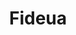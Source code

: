 ---
title: Fideua
favorite: true
source: Vegetarian Times
source_url: http://www.vegetariantimes.com/recipe/fideua/?utm_source=Vegetarian&utm_medium=newsletter&utm_campaign=Vegetarian
yield: Serves 8
active_time: 
total_time: 
tags: veg
image: /uploads/fideua.jpg
ingredients: |-
  * 2 Tbs. olive oil, divided 
  * 8 oz. angel hair pasta, broken into 2-inch lengths (2 cups) 
  * 1 medium onion, chopped (1 1/2 cups) 
  * 2 cups sliced wild mushroom mix (such as fresh shiitake, cremini, and oyster mushrooms) 
  * 1/2 8-oz. pkg. soy chorizo (1 sausage), halved and cut into 1/4-inch-thick slices, optional 
  * 1 small red bell pepper, cut into chunks 
  * 1/4 cup chopped fresh parsley, divided 
  * 3 cloves garlic, minced (1 Tbs.) 
  * 1/2 tsp. smoked paprika 
  * 1 8-oz. can sodium-free tomato sauce 
  * 2 cups mushroom broth or low-sodium vegetable broth 
  * 8 oz. fresh asparagus, trimmed and cut into 2-inch pieces 
instructions: |-
  * Heat 1 Tbs. oil in wok, paella pan, or large skillet over medium heat. Add pasta, and cook 3 to 4 minutes, or until lightly browned and opaque, stirring constantly. Transfer pasta to paper-towel-lined plate to drain. 
  * Add remaining 1 Tbs. oil to pan, and heat over medium heat. Add onion, and cook 3 to 4 minutes, or until soft. Stir in mushrooms, soy chorizo (if using), bell pepper, 2 Tbs. parsley, garlic, and smoked paprika, and cook 5 to 7 minutes, or until most liquid has evaporated. 
  * Stir in tomato sauce. Add pasta, broth, and 1/2 cup water, and season with salt and pepper, if desired. Cover, reduce heat to medium-low, and simmer 5 minutes, stirring frequently. Add asparagus, and cover; simmer 3 minutes. 
  * Preheat oven to broil. If using wok or skillet, transfer pasta mixture to 10-inch or larger round cake pan. Place paella pan or cake pan under broiler, and broil 3 to 4 minutes, or just until pasta is crisp on top. (Watch carefully-it burns quickly.) Sprinkle with remaining 2 Tbs. parsley. 
notes: |-
  5oz spaghetti subbed, diced tomatoes instead of sauce, 5 cloves garlic, used field roast Mexican sausage but should try chorizo seitan<br>
  Start with softening onions in oil, add everything but asparagus, boil for 5 minutes, cover and let simmer until peppers are soft, add asparagus<br>
  Try broiling for longer than 5 minutes
---